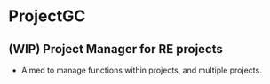 # ProjectGC

## (WIP) Project Manager for RE projects

- Aimed to manage functions within projects, and multiple projects.
